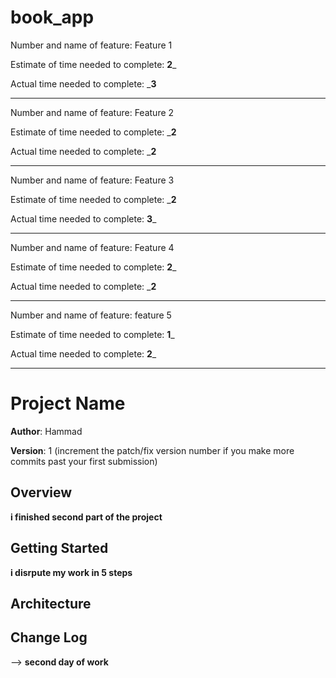 # book_app

Number and name of feature: Feature 1

Estimate of time needed to complete: __2___



Actual time needed to complete: ___3__


****************************
Number and name of feature: Feature 2

Estimate of time needed to complete: ___2__



Actual time needed to complete: ___2__

******************************
Number and name of feature: Feature 3

Estimate of time needed to complete: ___2__



Actual time needed to complete: __3___

******************************
Number and name of feature: Feature 4

Estimate of time needed to complete: __2___



Actual time needed to complete: ___2__

********************************
Number and name of feature: feature 5

Estimate of time needed to complete: __1___



Actual time needed to complete: __2___


****************************************



# Project Name

**Author**: Hammad

**Version**: 1 (increment the patch/fix version number if you make more commits past your first submission)



## Overview
<!-- Provide a high level overview of what this application is and why you are building it, beyond the fact that it's an assignment for a Code 301 class. (i.e. What's your problem domain?) -->

**i finished second part of the project**

## Getting Started
<!-- What are the steps that a user must take in order to build this app on their own machine and get it running? -->

**i disrpute my work in 5 steps**

## Architecture
<!-- Provide a detailed description of the application design. What technologies (languages, libraries, etc) you're using, and any other relevant design information. -->

## Change Log
<!-- Use this area to document the iterative changes made to your application as each feature is successfully implemented. Use time stamps. Here's an examples:

01-01-2001 4:59pm - Application now has a fully-functional express server, with GET and POST routes for the book resource.

## Credits and Collaborations
<!-- Give credit (and a link) to other people or resources that helped you build this application. -->
-->
**second day of work**

